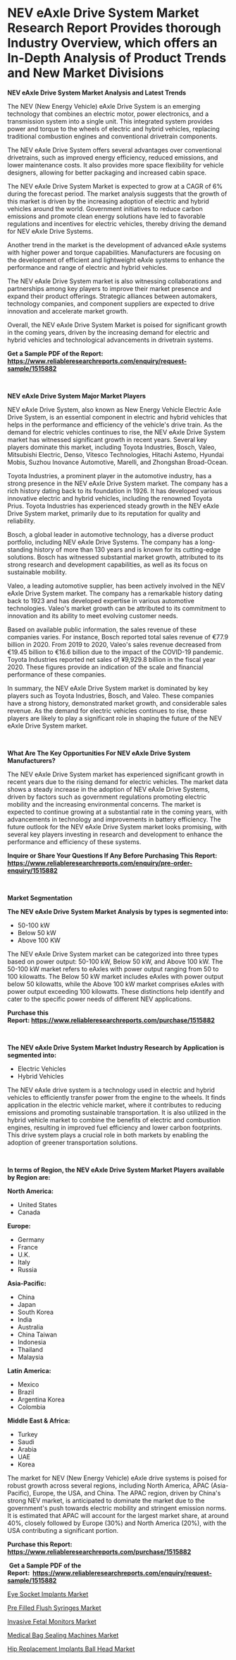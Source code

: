 <p><h1>NEV eAxle Drive System Market Research Report Provides thorough Industry Overview, which offers an In-Depth Analysis of Product Trends and New Market Divisions</h1></p><p><strong>NEV eAxle Drive System Market Analysis and Latest Trends</strong></p>
<p><p>The NEV (New Energy Vehicle) eAxle Drive System is an emerging technology that combines an electric motor, power electronics, and a transmission system into a single unit. This integrated system provides power and torque to the wheels of electric and hybrid vehicles, replacing traditional combustion engines and conventional drivetrain components.</p><p>The NEV eAxle Drive System offers several advantages over conventional drivetrains, such as improved energy efficiency, reduced emissions, and lower maintenance costs. It also provides more space flexibility for vehicle designers, allowing for better packaging and increased cabin space.</p><p>The NEV eAxle Drive System Market is expected to grow at a CAGR of 6% during the forecast period. The market analysis suggests that the growth of this market is driven by the increasing adoption of electric and hybrid vehicles around the world. Government initiatives to reduce carbon emissions and promote clean energy solutions have led to favorable regulations and incentives for electric vehicles, thereby driving the demand for NEV eAxle Drive Systems.</p><p>Another trend in the market is the development of advanced eAxle systems with higher power and torque capabilities. Manufacturers are focusing on the development of efficient and lightweight eAxle systems to enhance the performance and range of electric and hybrid vehicles.</p><p>The NEV eAxle Drive System market is also witnessing collaborations and partnerships among key players to improve their market presence and expand their product offerings. Strategic alliances between automakers, technology companies, and component suppliers are expected to drive innovation and accelerate market growth.</p><p>Overall, the NEV eAxle Drive System Market is poised for significant growth in the coming years, driven by the increasing demand for electric and hybrid vehicles and technological advancements in drivetrain systems.</p></p>
<p><strong>Get a Sample PDF of the Report:&nbsp; <a href="https://www.reliableresearchreports.com/enquiry/request-sample/1515882">https://www.reliableresearchreports.com/enquiry/request-sample/1515882</a></strong></p>
<p>&nbsp;</p>
<p><strong>NEV eAxle Drive System Major Market Players</strong></p>
<p><p>NEV eAxle Drive System, also known as New Energy Vehicle Electric Axle Drive System, is an essential component in electric and hybrid vehicles that helps in the performance and efficiency of the vehicle's drive train. As the demand for electric vehicles continues to rise, the NEV eAxle Drive System market has witnessed significant growth in recent years. Several key players dominate this market, including Toyota Industries, Bosch, Valeo, Mitsubishi Electric, Denso, Vitesco Technologies, Hitachi Astemo, Hyundai Mobis, Suzhou Inovance Automotive, Marelli, and Zhongshan Broad-Ocean.</p><p>Toyota Industries, a prominent player in the automotive industry, has a strong presence in the NEV eAxle Drive System market. The company has a rich history dating back to its foundation in 1926. It has developed various innovative electric and hybrid vehicles, including the renowned Toyota Prius. Toyota Industries has experienced steady growth in the NEV eAxle Drive System market, primarily due to its reputation for quality and reliability.</p><p>Bosch, a global leader in automotive technology, has a diverse product portfolio, including NEV eAxle Drive Systems. The company has a long-standing history of more than 130 years and is known for its cutting-edge solutions. Bosch has witnessed substantial market growth, attributed to its strong research and development capabilities, as well as its focus on sustainable mobility.</p><p>Valeo, a leading automotive supplier, has been actively involved in the NEV eAxle Drive System market. The company has a remarkable history dating back to 1923 and has developed expertise in various automotive technologies. Valeo's market growth can be attributed to its commitment to innovation and its ability to meet evolving customer needs.</p><p>Based on available public information, the sales revenue of these companies varies. For instance, Bosch reported total sales revenue of €77.9 billion in 2020. From 2019 to 2020, Valeo's sales revenue decreased from €19.45 billion to €16.6 billion due to the impact of the COVID-19 pandemic. Toyota Industries reported net sales of ¥9,929.8 billion in the fiscal year 2020. These figures provide an indication of the scale and financial performance of these companies.</p><p>In summary, the NEV eAxle Drive System market is dominated by key players such as Toyota Industries, Bosch, and Valeo. These companies have a strong history, demonstrated market growth, and considerable sales revenue. As the demand for electric vehicles continues to rise, these players are likely to play a significant role in shaping the future of the NEV eAxle Drive System market.</p></p>
<p>&nbsp;</p>
<p><strong>What Are The Key Opportunities For NEV eAxle Drive System Manufacturers?</strong></p>
<p><p>The NEV eAxle Drive System market has experienced significant growth in recent years due to the rising demand for electric vehicles. The market data shows a steady increase in the adoption of NEV eAxle Drive Systems, driven by factors such as government regulations promoting electric mobility and the increasing environmental concerns. The market is expected to continue growing at a substantial rate in the coming years, with advancements in technology and improvements in battery efficiency. The future outlook for the NEV eAxle Drive System market looks promising, with several key players investing in research and development to enhance the performance and efficiency of these systems.</p></p>
<p><strong>Inquire or Share Your Questions If Any Before Purchasing This Report: <a href="https://www.reliableresearchreports.com/enquiry/pre-order-enquiry/1515882">https://www.reliableresearchreports.com/enquiry/pre-order-enquiry/1515882</a></strong></p>
<p>&nbsp;</p>
<p><strong>Market Segmentation</strong></p>
<p><strong>The NEV eAxle Drive System Market Analysis by types is segmented into:</strong></p>
<p><ul><li>50-100 kW</li><li>Below 50 kW</li><li>Above 100 KW</li></ul></p>
<p><p>The NEV eAxle Drive System market can be categorized into three types based on power output: 50-100 kW, Below 50 kW, and Above 100 kW. The 50-100 kW market refers to eAxles with power output ranging from 50 to 100 kilowatts. The Below 50 kW market includes eAxles with power output below 50 kilowatts, while the Above 100 kW market comprises eAxles with power output exceeding 100 kilowatts. These distinctions help identify and cater to the specific power needs of different NEV applications.</p></p>
<p><strong>Purchase this Report:&nbsp;<a href="https://www.reliableresearchreports.com/purchase/1515882">https://www.reliableresearchreports.com/purchase/1515882</a></strong></p>
<p>&nbsp;</p>
<p><strong>The NEV eAxle Drive System Market Industry Research by Application is segmented into:</strong></p>
<p><ul><li>Electric Vehicles</li><li>Hybrid Vehicles</li></ul></p>
<p><p>The NEV eAxle drive system is a technology used in electric and hybrid vehicles to efficiently transfer power from the engine to the wheels. It finds application in the electric vehicle market, where it contributes to reducing emissions and promoting sustainable transportation. It is also utilized in the hybrid vehicle market to combine the benefits of electric and combustion engines, resulting in improved fuel efficiency and lower carbon footprints. This drive system plays a crucial role in both markets by enabling the adoption of greener transportation solutions.</p></p>
<p>&nbsp;</p>
<p><strong>In terms of Region, the NEV eAxle Drive System Market Players available by Region are:</strong></p>
<p>
    <p> <strong> North America: </strong>
        <ul>
            <li>United States</li>
            <li>Canada</li>
        </ul>
        </p> 
    <p> <strong> Europe: </strong>
        <ul>
            <li>Germany</li>
            <li>France</li>
            <li>U.K.</li>
            <li>Italy</li>
            <li>Russia</li>
        </ul>
        </p> 
    <p> <strong> Asia-Pacific: </strong>
        <ul>
            <li>China</li>
            <li>Japan</li>
            <li>South Korea</li>
            <li>India</li>
            <li>Australia</li>
            <li>China Taiwan</li>
            <li>Indonesia</li>
            <li>Thailand</li>
            <li>Malaysia</li>
        </ul>
        </p> 
    <p> <strong> Latin America: </strong>
        <ul>
            <li>Mexico</li>
            <li>Brazil</li>
            <li>Argentina Korea</li>
            <li>Colombia</li>
        </ul>
        </p> 
    <p> <strong> Middle East & Africa: </strong>
        <ul>
            <li>Turkey</li>
            <li>Saudi</li>
            <li>Arabia</li>
            <li>UAE</li>
            <li>Korea</li>
        </ul>
    </p>
    </p>
<p><p>The market for NEV (New Energy Vehicle) eAxle drive systems is poised for robust growth across several regions, including North America, APAC (Asia-Pacific), Europe, the USA, and China. The APAC region, driven by China's strong NEV market, is anticipated to dominate the market due to the government's push towards electric mobility and stringent emission norms. It is estimated that APAC will account for the largest market share, at around 40%, closely followed by Europe (30%) and North America (20%), with the USA contributing a significant portion.</p></p>
<p><strong>Purchase this Report: <a href="https://www.reliableresearchreports.com/purchase/1515882">https://www.reliableresearchreports.com/purchase/1515882</a></strong></p>
<p>&nbsp;<strong>Get a Sample PDF of the Report:&nbsp;&nbsp;<a href="https://www.reliableresearchreports.com/enquiry/request-sample/1515882">https://www.reliableresearchreports.com/enquiry/request-sample/1515882</a></strong></p>
<p><strong></strong></p>
<p><p><a href="https://medium.com/@donaldmendez2018/eye-socket-implants-market-size-market-outlook-and-market-forecast-2023-to-2030-00ae58bbe881">Eye Socket Implants Market</a></p><p><a href="https://medium.com/@nicholasstewart02/pre-filled-flush-syringes-market-the-key-to-successful-business-strategy-forecast-till-2030-84cbfd6b8a68">Pre Filled Flush Syringes Market</a></p><p><a href="https://medium.com/@kennethjensen27/invasive-fetal-monitors-market-insight-market-trends-growth-forecasted-from-2023-to-2030-b702d83c23af">Invasive Fetal Monitors Market</a></p><p><a href="https://medium.com/@dylangilbert65/medical-bag-sealing-machines-market-analysis-and-sze-forecasted-for-period-from-2023-to-2030-f5fab1f56043">Medical Bag Sealing Machines Market</a></p><p><a href="https://medium.com/@randyrose31/hip-replacement-implants-ball-head-market-furnishes-information-on-market-share-market-trends-and-a64e78c635f9">Hip Replacement Implants Ball Head Market</a></p></p>